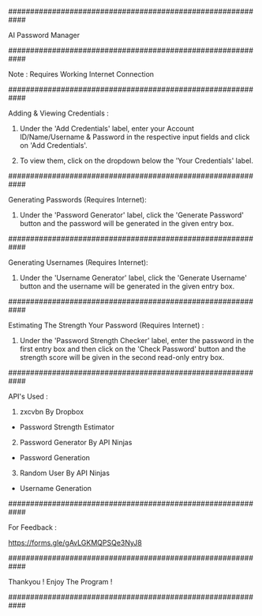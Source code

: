############################################################

AI Password Manager

############################################################

Note : Requires Working Internet Connection

############################################################

Adding & Viewing Credentials :

1) Under the 'Add Credentials' label, enter your 
Account ID/Name/Username & Password in the respective
input fields and click on 'Add Credentials'.

2) To view them, click on the dropdown below the 
'Your Credentials' label.

############################################################

Generating Passwords (Requires Internet):

1) Under the 'Password Generator' label, click the 
'Generate Password' button and the password will be 
generated in the given entry box.

############################################################

Generating Usernames (Requires Internet):

1) Under the 'Username Generator' label, click the
'Generate Username' button and the username will be
generated in the given entry box.

############################################################

Estimating The Strength Your Password (Requires Internet) :

1) Under the 'Password Strength Checker' label, enter the 
password in the first entry box and then click on the 
'Check Password' button and the strength score will be given
in the second read-only entry box.

############################################################

API's Used :
1) zxcvbn By Dropbox
 - Password Strength Estimator
2) Password Generator By API Ninjas
 - Password Generation
3) Random User By API Ninjas
 - Username Generation

############################################################

For Feedback :

https://forms.gle/gAvLGKMQPSQe3NyJ8

############################################################

Thankyou ! Enjoy The Program !

############################################################


